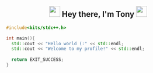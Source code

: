 <h2 align="center">
  <img src="https://emojis.slackmojis.com/emojis/images/1490884029/1971/coin.gif?1490884029" width="30"/> 
    Hey there, I'm Tony</a> 
  <img src="https://emojis.slackmojis.com/emojis/images/1490884029/1971/coin.gif?1490884029" width="30"/> 
</h2>

<!--
**SoyTonyRodriguez/SoyTonyRodriguez** is a ✨ _special_ ✨ repository because its `README.md` (this file) appears on your GitHub profile.

Here are some ideas to get you started:

- 🔭 I’m currently working on ...
- 🌱 I’m currently learning ...
- 👯 I’m looking to collaborate on ...
- 🤔 I’m looking for help with ...
- 💬 Ask me about ...
- 📫 How to reach me: ...
- 😄 Pronouns: ...
- ⚡ Fun fact: ...
-->
```cpp
#include<bits/stdc++.h>

int main(){
  std::cout << "Hello world (:" << std::endl;
  std::cout << "Welcome to my profile!" << std::endl;
  
  return EXIT_SUCCESS;
}
```

